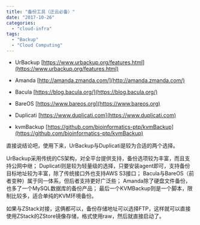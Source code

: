 ```yaml
---
title: "备份工具（迁云必备）"
date: "2017-10-26"
categories: 
  - "cloud-infra"
tags:
  - "Backup"
  - "Cloud Computing"
---
```


- UrBackup [https://www.urbackup.org/features.html](https://www.urbackup.org/features.html) 

- Amanda [http://amanda.zmanda.com/](http://amanda.zmanda.com/) 

- Bacula [https://blog.bacula.org/](https://blog.bacula.org/) 

- BareOS [https://www.bareos.org](https://www.bareos.org) 

- Duplicati [https://www.duplicati.com](https://www.duplicati.com) 

- kvmBackup [https://github.com/bioinformatics-ptp/kvmBackup](https://github.com/bioinformatics-ptp/kvmBackup)

直接说结论吧，使用下来，UrBackup与Duplicati是较为合适的两个选择。

UrBackup采用传统的CS架构，对全平台提供支持，备份选项较为丰富，而且支持公网中继； Duplicati则是较为轻量级的选择，只要安装agent即可，支持备份目标地址较为丰富，除了传统接口外也支持AWS S3接口； Bacula与BareOS（前者变种）属于同一体系，但后者支持更好广泛些； Amanda除了硬盘文件备份，也多了一个MySQL数据库的备份产品； 最后一个KVMBackup则是一个脚本，限制比较多，适合单纯的KVM环境备份。

如果与ZStack对接，这俩都可以，备份存储地址可以选择FTP，这样就可以直接使用ZStack的ZStore镜像存储，格式使用raw，然后就直接启动了。

